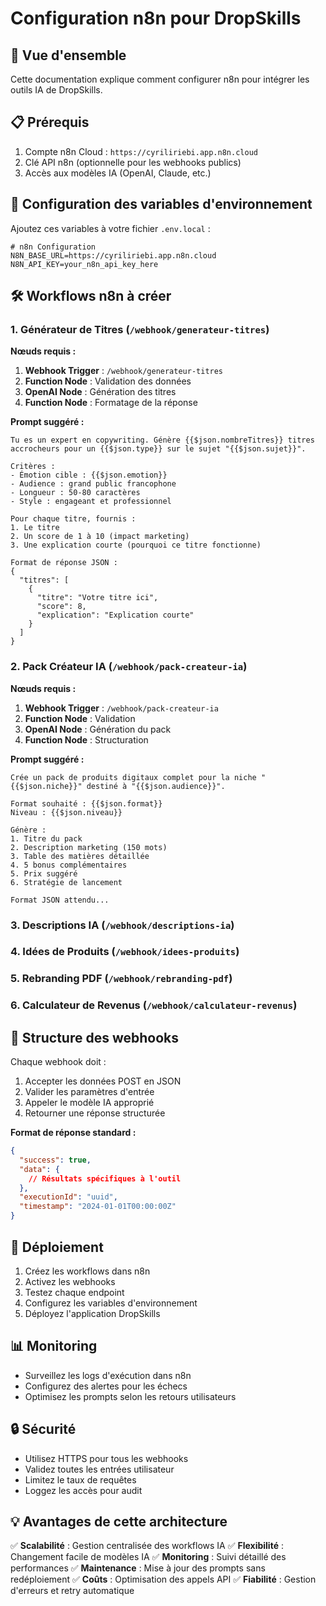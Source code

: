 # Configuration n8n pour DropSkills

## 🎯 Vue d'ensemble

Cette documentation explique comment configurer n8n pour intégrer les outils IA de DropSkills.

## 📋 Prérequis

1. Compte n8n Cloud : `https://cyriliriebi.app.n8n.cloud`
2. Clé API n8n (optionnelle pour les webhooks publics)
3. Accès aux modèles IA (OpenAI, Claude, etc.)

## 🔧 Configuration des variables d'environnement

Ajoutez ces variables à votre fichier `.env.local` :

```env
# n8n Configuration
N8N_BASE_URL=https://cyriliriebi.app.n8n.cloud
N8N_API_KEY=your_n8n_api_key_here
```

## 🛠️ Workflows n8n à créer

### 1. Générateur de Titres (`/webhook/generateur-titres`)

**Nœuds requis :**
1. **Webhook Trigger** : `/webhook/generateur-titres`
2. **Function Node** : Validation des données
3. **OpenAI Node** : Génération des titres
4. **Function Node** : Formatage de la réponse

**Prompt suggéré :**
```
Tu es un expert en copywriting. Génère {{$json.nombreTitres}} titres accrocheurs pour un {{$json.type}} sur le sujet "{{$json.sujet}}".

Critères :
- Émotion cible : {{$json.emotion}}
- Audience : grand public francophone
- Longueur : 50-80 caractères
- Style : engageant et professionnel

Pour chaque titre, fournis :
1. Le titre
2. Un score de 1 à 10 (impact marketing)
3. Une explication courte (pourquoi ce titre fonctionne)

Format de réponse JSON :
{
  "titres": [
    {
      "titre": "Votre titre ici",
      "score": 8,
      "explication": "Explication courte"
    }
  ]
}
```

### 2. Pack Créateur IA (`/webhook/pack-createur-ia`)

**Nœuds requis :**
1. **Webhook Trigger** : `/webhook/pack-createur-ia`
2. **Function Node** : Validation
3. **OpenAI Node** : Génération du pack
4. **Function Node** : Structuration

**Prompt suggéré :**
```
Crée un pack de produits digitaux complet pour la niche "{{$json.niche}}" destiné à "{{$json.audience}}".

Format souhaité : {{$json.format}}
Niveau : {{$json.niveau}}

Génère :
1. Titre du pack
2. Description marketing (150 mots)
3. Table des matières détaillée
4. 5 bonus complémentaires
5. Prix suggéré
6. Stratégie de lancement

Format JSON attendu...
```

### 3. Descriptions IA (`/webhook/descriptions-ia`)
### 4. Idées de Produits (`/webhook/idees-produits`)
### 5. Rebranding PDF (`/webhook/rebranding-pdf`)
### 6. Calculateur de Revenus (`/webhook/calculateur-revenus`)

## 🔗 Structure des webhooks

Chaque webhook doit :
1. Accepter les données POST en JSON
2. Valider les paramètres d'entrée
3. Appeler le modèle IA approprié
4. Retourner une réponse structurée

**Format de réponse standard :**
```json
{
  "success": true,
  "data": {
    // Résultats spécifiques à l'outil
  },
  "executionId": "uuid",
  "timestamp": "2024-01-01T00:00:00Z"
}
```

## 🚀 Déploiement

1. Créez les workflows dans n8n
2. Activez les webhooks
3. Testez chaque endpoint
4. Configurez les variables d'environnement
5. Déployez l'application DropSkills

## 📊 Monitoring

- Surveillez les logs d'exécution dans n8n
- Configurez des alertes pour les échecs
- Optimisez les prompts selon les retours utilisateurs

## 🔒 Sécurité

- Utilisez HTTPS pour tous les webhooks
- Validez toutes les entrées utilisateur
- Limitez le taux de requêtes
- Loggez les accès pour audit

## 💡 Avantages de cette architecture

✅ **Scalabilité** : Gestion centralisée des workflows IA
✅ **Flexibilité** : Changement facile de modèles IA
✅ **Monitoring** : Suivi détaillé des performances
✅ **Maintenance** : Mise à jour des prompts sans redéploiement
✅ **Coûts** : Optimisation des appels API
✅ **Fiabilité** : Gestion d'erreurs et retry automatique 